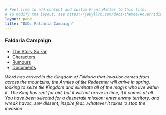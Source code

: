 ```yaml
---
# Feel free to add content and custom Front Matter to this file.
# To modify the layout, see https://jekyllrb.com/docs/themes/#overriding-theme-default
layout: page
title: "D&D: Faldaria Campaign"
---
```


### Faldaria Campaign

 - [The Story So Far](story.html)
 - [Characters](characters.html)
 - [Rumours](rumours.html)
 - [Documents](documents.html)

 _Word has arrived in the Kingdom of Faldaria that invasion comes from across the mountains; the Armies of the Redeemer will arrive in spring, looking to seize the Kingdom and eliminate all of the mages who live within it. The King has sent for aid, but it will not arrive in time, if it comes at all. You have been selected for a desperate mission: enter enemy territory, and wreak havoc, sew dissent, inspire fear...whatever it takes to stop the invasion_